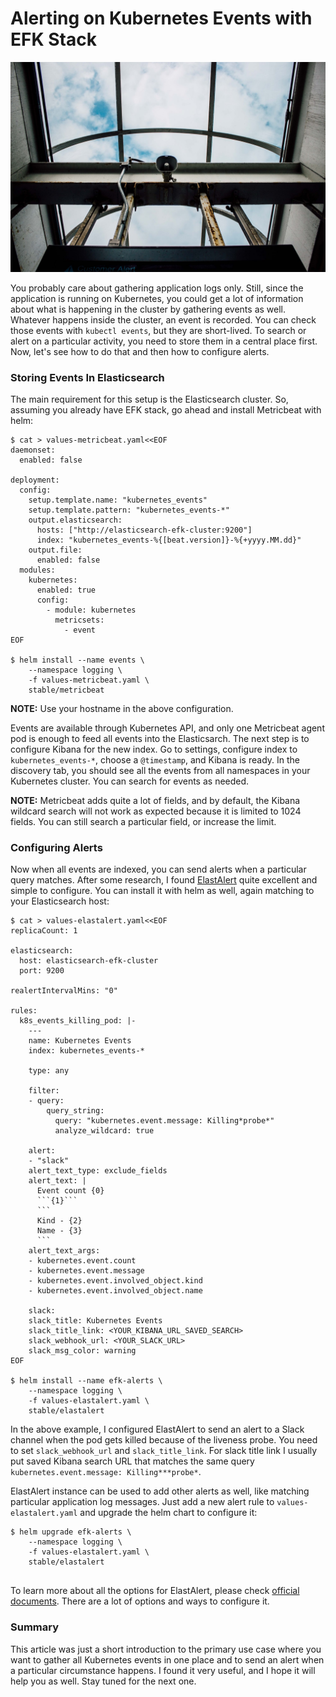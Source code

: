 # Alerting on Kubernetes Events with EFK Stack

![jeremy-yap-PQWDsr78l8w-unsplash.jpg](Alerting%20on%20Kubernetes%20Events%20with%20EFK%20Stack%20e7e70d27464b4128902b560ec2051939/jeremy-yap-PQWDsr78l8w-unsplash.jpg)

You probably care about gathering application logs only. Still, since the application is running on Kubernetes, you could get a lot of information about what is happening in the cluster by gathering events as well. Whatever happens inside the cluster, an event is recorded. You can check those events with `kubectl events`, but they are short-lived. To search or alert on a particular activity, you need to store them in a central place first. Now, let's see how to do that and then how to configure alerts.

### Storing Events In Elasticsearch

The main requirement for this setup is the Elasticsearch cluster. So, assuming you already have EFK stack, go ahead and install Metricbeat with helm:

```
$ cat > values-metricbeat.yaml<<EOF 
daemonset:
  enabled: false

deployment:
  config:
    setup.template.name: "kubernetes_events"
    setup.template.pattern: "kubernetes_events-*"
    output.elasticsearch:
      hosts: ["http://elasticsearch-efk-cluster:9200"]
      index: "kubernetes_events-%{[beat.version]}-%{+yyyy.MM.dd}"
    output.file:
      enabled: false
  modules:
    kubernetes:
      enabled: true
      config:
        - module: kubernetes
          metricsets:
            - event
EOF

$ helm install --name events \
    --namespace logging \
    -f values-metricbeat.yaml \
    stable/metricbeat

```

**NOTE:** Use your hostname in the above configuration.

Events are available through Kubernetes API, and only one Metricbeat agent pod is enough to feed all events into the Elasticsarch. The next step is to configure Kibana for the new index. Go to settings, configure index to `kubernetes_events-*`, choose a `@timestamp`, and Kibana is ready. In the discovery tab, you should see all the events from all namespaces in your Kubernetes cluster. You can search for events as needed.

**NOTE:** Metricbeat adds quite a lot of fields, and by default, the Kibana wildcard search will not work as expected because it is limited to 1024 fields. You can still search a particular field, or increase the limit.

### Configuring Alerts

Now when all events are indexed, you can send alerts when a particular query matches. After some research, I found [ElastAlert](https://github.com/Yelp/elastalert) quite excellent and simple to configure. You can install it with helm as well, again matching to your Elasticsearch host:

```
$ cat > values-elastalert.yaml<<EOF 
replicaCount: 1

elasticsearch:
  host: elasticsearch-efk-cluster
  port: 9200

realertIntervalMins: "0"

rules:
  k8s_events_killing_pod: |-
    ---
    name: Kubernetes Events
    index: kubernetes_events-*

    type: any

    filter:
    - query:
        query_string:
          query: "kubernetes.event.message: Killing*probe*"
          analyze_wildcard: true

    alert:
    - "slack"
    alert_text_type: exclude_fields
    alert_text: |
      Event count {0}
      ```{1}```
      ```
      Kind - {2}
      Name - {3}
      ```
    alert_text_args:
    - kubernetes.event.count
    - kubernetes.event.message
    - kubernetes.event.involved_object.kind
    - kubernetes.event.involved_object.name

    slack:
    slack_title: Kubernetes Events
    slack_title_link: <YOUR_KIBANA_URL_SAVED_SEARCH>
    slack_webhook_url: <YOUR_SLACK_URL>
    slack_msg_color: warning
EOF

$ helm install --name efk-alerts \
    --namespace logging \
    -f values-elastalert.yaml \
    stable/elastalert
```

In the above example, I configured ElastAlert to send an alert to a Slack channel when the pod gets killed because of the liveness probe. You need to set `slack_webhook_url` and `slack_title_link`. For slack title link I usually put saved Kibana search URL that matches the same query `kubernetes.event.message: Killing***probe*`.

ElastAlert instance can be used to add other alerts as well, like matching particular application log messages. Just add a new alert rule to `values-elastalert.yaml` and upgrade the helm chart to configure it:

```
$ helm upgrade efk-alerts \
    --namespace logging \
    -f values-elastalert.yaml \
    stable/elastalert
    
```

To learn more about all the options for ElastAlert, please check [official documents](https://elastalert.readthedocs.io/en/latest/). There are a lot of options and ways to configure it.

### Summary

This article was just a short introduction to the primary use case where you want to gather all Kubernetes events in one place and to send an alert when a particular circumstance happens. I found it very useful, and I hope it will help you as well. Stay tuned for the next one.